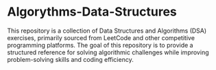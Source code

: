 # Algorythms-Data-Structures
This repository is a collection of Data Structures and Algorithms (DSA) exercises, primarily sourced from LeetCode and other competitive programming platforms. The goal of this repository is to provide a structured reference for solving algorithmic challenges while improving problem-solving skills and coding efficiency.